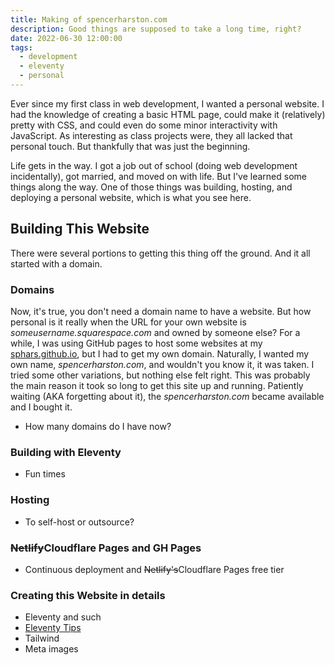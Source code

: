 ```yaml
---
title: Making of spencerharston.com
description: Good things are supposed to take a long time, right?
date: 2022-06-30 12:00:00
tags:
  - development
  - eleventy
  - personal
---
```


Ever since my first class in web development, I wanted a personal website. I had the knowledge of creating a basic HTML page, could make it (relatively) pretty with CSS, and could even do some minor interactivity with JavaScript. As interesting as class projects were, they all lacked that personal touch. But thankfully that was just the beginning.

Life gets in the way. I got a job out of school (doing web development incidentally), got married, and moved on with life. But I've learned some things along the way. One of those things was building, hosting, and deploying a personal website, which is what you see here.

## Building This Website

There were several portions to getting this thing off the ground. And it all started with a domain.

### Domains

Now, it's true, you don't need a domain name to have a website. But how personal is it really when the URL for your own website is _someusername.squarespace.com_ and owned by someone else? For a while, I was using GitHub pages to host some websites at my [sphars.github.io](https://sphars.github.io), but I had to get my own domain. Naturally, I wanted my own name, _spencerharston.com_, and wouldn't you know it, it was taken. I tried some other variations, but nothing else felt right. This was probably the main reason it took so long to get this site up and running. Patiently waiting (AKA forgetting about it), the _spencerharston.com_ became available and I bought it.

- How many domains do I have now?

### Building with Eleventy

- Fun times

### Hosting

- To self-host or outsource?

### ~~Netlify~~Cloudflare Pages and GH Pages

- Continuous deployment and ~~Netlify's~~Cloudflare Pages free tier

### Creating this Website in details

- Eleventy and such
- [Eleventy Tips](/posts/eleventy-tips/)
- Tailwind
- Meta images
